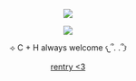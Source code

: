 
<div align="center">

![](https://komarev.com/ghpvc/?username=absolutelynormalindividual&color=grey) 

</div>

<p align="center">
  <img src="https://github.com/user-attachments/assets/c76e6133-cd5a-4f59-b652-a5f2d52f0f2a"/>
</p>

<p align="center"> ⟢ C + H always welcome 𐔌՞. .՞𐦯

<p align="center">
<a href="https://rentry.co/deXXXpio" rel="nofollow"> rentry <3 </a>  


